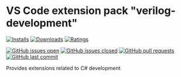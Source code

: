 # VS Code extension pack "verilog-development"

[![Installs](https://vsmarketplacebadge.apphb.com/installs-short/raits.verilog-development.svg)](https://marketplace.visualstudio.com/items?itemName=raits.verilog-development)
[![Downloads](https://vsmarketplacebadge.apphb.com/downloads-short/raits.verilog-development.svg)](https://marketplace.visualstudio.com/items?itemName=raits.verilog-development)
[![Ratings](https://vsmarketplacebadge.apphb.com/rating-short/raits.verilog-development.svg)](https://marketplace.visualstudio.com/items?itemName=raits.verilog-development&ssr=false#review-details)

[![GitHub issues open](https://img.shields.io/github/issues-raw/raits-gmbh/vscode-extension-pack-verilog-development.svg?logo=github)](https://github.com/raits-gmbh/vscode-extension-pack-verilog-development/issues)
[![GitHub issues closed](https://img.shields.io/github/issues-closed-raw/raits-gmbh/vscode-extension-pack-verilog-development.svg?logo=github)](https://github.com/raits-gmbh/vscode-extension-pack-verilog-development/issues)
[![GitHub pull requests](https://img.shields.io/github/issues-pr/raits-gmbh/vscode-extension-pack-verilog-development.svg?logo=github)](https://github.com/raits-gmbh/vscode-extension-pack-verilog-development/pulls)
[![GitHub last commit](https://img.shields.io/github/last-commit/raits-gmbh/vscode-extension-pack-verilog-development.svg?logo=github)](https://github.com/raits-gmbh/vscode-extension-pack-verilog-development)

Provides extensions related to C# development
